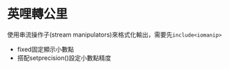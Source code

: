 # 英哩轉公里

使用串流操作子(stream manipulators)來格式化輸出，需要先`include<iomanip>`

- fixed固定顯示小數點
- 搭配setprecision()設定小數點精度